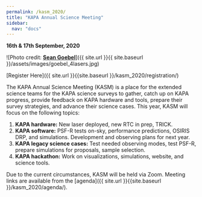 ```yaml
---
permalink: /kasm_2020/
title: "KAPA Annual Science Meeting"
sidebar:
  nav: "docs"
---
```

**16th & 17th September, 2020**

![Photo credit: [**Sean Goebel**](https://www.sgphotos.com)]({{ site.url }}{{ site.baseurl }}/assets/images/goebel_4lasers.jpg) 

[Register Here]({{ site.url }}{{site.baseurl }}/kasm_2020/registration/)

The KAPA Annual Science Meeting (KASM) is a place for the extended science teams for the KAPA science surveys to gather, catch up on KAPA progress, provide feedback on KAPA hardware and tools, prepare their survey strategies, and advance their science cases. This year, KASM will focus on the following topics:

1. **KAPA hardware:** New laser deployed, new RTC in prep, TRICK.
2. **KAPA software:** PSF-R tests on-sky, performance predictions, OSIRIS DRP, and simulations. Development and observing plans for next year.
3. **KAPA legacy science cases:** Test needed observing modes, test PSF-R, prepare simulations for proposals, sample selection.
4. **KAPA hackathon:** Work on visualizations, simulations, website, and science tools.

Due to the current circumstances, KASM will be held via Zoom. Meeting links are available from the [agenda]({{ site.url }}{{site.baseurl }}/kasm_2020/agenda/).


<!-- <div class="image">

      <img src="{{ site.url }}{{ site.baseurl }}/assets/images/goebel_4lasers.jpg" alt="" />
      
      <h2>KASM<br />16th & 17th September, 2020</h2>

</div> -->
